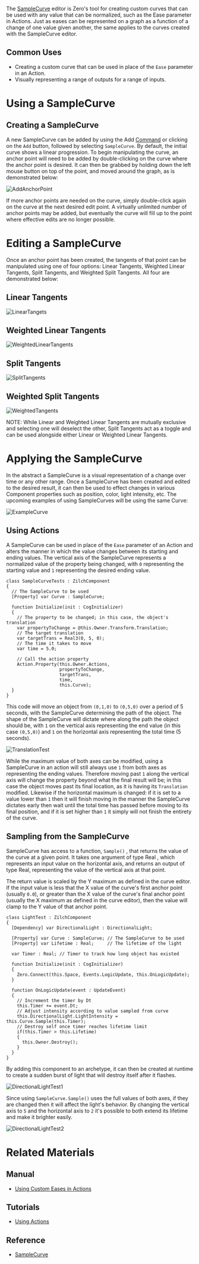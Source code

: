 The [SampleCurve](https://github.com/zeroengineteam/ZeroDocs/zero_editor_documentation/code_reference/class_reference/SampleCurve.markdown) editor is Zero's tool for creating custom curves that can be used with any value that can be normalized, such as the Ease parameter in Actions. Just as eases can be represented on a graph as a function of a change of one value given another, the same applies to the curves created with the SampleCurve editor. 


## Common Uses


 - Creating a custom curve that can be used in place of the `Ease` parameter in an Action.
 - Visually representing a range of outputs for a range of inputs. 

 # Using a SampleCurve
 ## Creating a SampleCurve
A new SampleCurve can be added by using the Add [Command](https://github.com/zeroengineteam/ZeroDocs/zero_editor_documentation/ZeroManual/Editor/EditorCommands/Commands.markdown)  or clicking on the `Add` button, followed by selecting `SampleCurve`. By default, the initial curve shows a linear progression. To begin manipulating the curve, an anchor point will need to be added by double-clicking on the curve where the anchor point is desired. It can then be grabbed by holding down the left mouse button on top of the point, and moved around the graph, as is demonstrated below:



![AddAnchorPoint](https://media.githubusercontent.com/media/zeroengineteam/ZeroFiles/master/doc_files/47266.gif)


If more anchor points are needed on the curve, simply double-click again on the curve at the next desired edit point. A virtually unlimited number of anchor points may be added, but eventually the curve will fill up to the point where effective edits are no longer possible.

 # Editing a SampleCurve
Once an anchor point has been created, the tangents of that point can be manipulated using one of four options: Linear Tangents, Weighted Linear Tangents, Split Tangents, and Weighted Split Tangents. All four are demonstrated below:

 ## Linear Tangents



![LinearTangets](https://media.githubusercontent.com/media/zeroengineteam/ZeroFiles/master/doc_files/47268.gif)


 ## Weighted Linear Tangents



![WeightedLinearTangents](https://media.githubusercontent.com/media/zeroengineteam/ZeroFiles/master/doc_files/47270.gif)


 ## Split Tangents



![SplitTangents](https://media.githubusercontent.com/media/zeroengineteam/ZeroFiles/master/doc_files/47272.gif)


 ## Weighted Split Tangents



![WeightedTangents](https://media.githubusercontent.com/media/zeroengineteam/ZeroFiles/master/doc_files/47274.gif)


NOTE: While Linear and Weighted Linear Tangents are mutually exclusive and selecting one will deselect the other, Split Tangents act as a toggle and can be used alongside either Linear or Weighted Linear Tangents. 

 # Applying the SampleCurve
In the abstract a SampleCurve is a visual representation of a change over time or any other range. Once a SampleCurve has been created and edited to the desired result, it can then be used to effect changes in various Component properties such as position, color, light intensity, etc. The upcoming examples of using SampleCurves will be using the same Curve:



![ExampleCurve](https://media.githubusercontent.com/media/zeroengineteam/ZeroFiles/master/doc_files/47276.png)


 ## Using Actions
A SampleCurve can be used in place of the `Ease` parameter of an Action and alters the manner in which the value changes between its starting and ending values. The vertical axis of the SampleCurve represents a normalized value of the property being changed, with `0` representing the starting value and `1` representing the desired ending value.

```
class SampleCurveTests : ZilchComponent
{
  // The SampleCurve to be used
  [Property] var Curve : SampleCurve;
  
  function Initialize(init : CogInitializer)
  {
    // The property to be changed; in this case, the object's translation
    var propertyToChange = @this.Owner.Transform.Translation;
    // The target translation
    var targetTrans = Real3(0, 5, 0);
    // The time it takes to move
    var time = 5.0;
    
    // Call the action property
    Action.Property(this.Owner.Actions,
                    propertyToChange,
                    targetTrans,
                    time,
                    this.Curve);
  }
}
```

This code will move an object from `(0,1,0)` to `(0,5,0)` over a period of 5 seconds, with the SampleCurve determining the path of the object. The shape of the SampleCurve will dictate where along the path the object should be, with `1` on the vertical axis representing the end value (in this case `(0,5,0)`) and `1` on the horizontal axis representing the total time (5 seconds).



![TranslationTest](https://media.githubusercontent.com/media/zeroengineteam/ZeroFiles/master/doc_files/47278.gif)


While the maximum value of both axes can be modified, using a SampleCurve in an action will still always use `1` from both axes as representing the ending values. Therefore moving past `1` along the vertical axis will change the property beyond what the final result will be; in this case the object moves past its final location, as it is having its `Translation` modified. Likewise if the horizontal maximum is changed: if it is set to a value lower than `1` then it will finish moving in the manner the SampleCurve dictates early then wait until the total time has passed before moving to its final position, and if it is set higher than `1` it simply will not finish the entirety of the curve. 

 ## Sampling from the SampleCurve
SampleCurve has access to a function,  `Sample()` , that returns the value of the curve at a given point. It takes one argument of type Real , which represents an input value on the horizontal axis, and returns an output of type Real, representing the value of the vertical axis at that point. 

The return value is scaled by the Y maximum as defined in the curve editor. If the input value is less that the X value of the curve's first anchor point (usually `0.0`), or greater than the X value of the curve's final anchor point (usually the X maximum as defined in the curve editor), then the value will clamp to the Y value of that anchor point. 

```
class LightTest : ZilchComponent
{
  [Dependency] var DirectionalLight : DirectionalLight;
  
  [Property] var Curve : SampleCurve; // The SampleCurve to be used
  [Property] var Lifetime : Real;     // The lifetime of the light
  
  var Timer : Real; // Timer to track how long object has existed
    
  function Initialize(init : CogInitializer)
  {
    Zero.Connect(this.Space, Events.LogicUpdate, this.OnLogicUpdate);
  }

  function OnLogicUpdate(event : UpdateEvent)
  {
    // Increment the timer by Dt
    this.Timer += event.Dt;
    // Adjust intensity according to value sampled from curve
    this.DirectionalLight.LightIntensity = this.Curve.Sample(this.Timer);
    // Destroy self once timer reaches lifetime limit
    if(this.Timer > this.Lifetime)
    {
      this.Owner.Destroy();
    }
  }
}
```

By adding this component to an archetype, it can then be created at runtime to create a sudden burst of light that will destroy itself after it flashes.



![DirectionalLightTest1](https://media.githubusercontent.com/media/zeroengineteam/ZeroFiles/master/doc_files/47284.gif)


Since using `SampleCurve.Sample()` uses the full values of both axes, if they are changed then it will affect the light's behavior. By changing the vertical axis to `5` and the horizontal axis to `2` it's possible to both extend its lifetime and make it brighter easily. 



![DirectionalLightTest2](https://media.githubusercontent.com/media/zeroengineteam/ZeroFiles/master/doc_files/47286.gif)


 # Related Materials
 ## Manual
- [Using Custom Eases in Actions ](https://github.com/zeroengineteam/ZeroDocs/zero_editor_documentation/ZeroManual/Editor/UsingCustomEaseInActions.markdown)

 ## Tutorials
- [Using Actions](https://github.com/zeroengineteam/ZeroDocs/zero_editor_documentation/Tutorials/Scripting/Actions.markdown)

 ## Reference
- [SampleCurve](https://github.com/zeroengineteam/ZeroDocs/zero_editor_documentation/code_reference/class_reference/SampleCurve.markdown) 
 

 